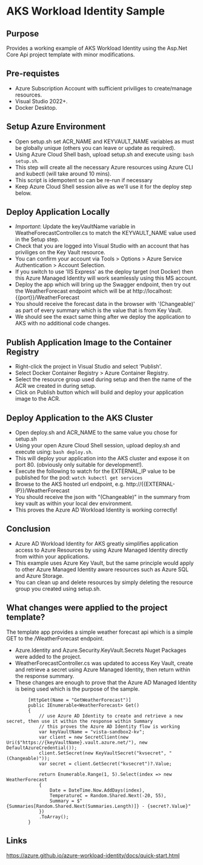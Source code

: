 # AKS Workload Identity Sample

## Purpose
Provides a working example of AKS Workload Identity using the Asp.Net Core Api project template with minor modifications. 

## Pre-requistes
- Azure Subscription Account with sufficient priviliges to create/manage resources.
- Visual Studio 2022+.
- Docker Desktop.

## Setup Azure Environment
- Open setup.sh set ACR_NAME and KEYVAULT_NAME variables as must be globally unique (others you can leave or update as required).
- Using Azure Cloud Shell bash, upload setup.sh and execute using: ```bash setup.sh```.
- This step will create all the necessary Azure resources using Azure CLI and kubectl (will take around 10 mins).
- This script is idempotent so can be re-run if necessary
- Keep Azure Cloud Shell session alive as we'll use it for the deploy step below.

## Deploy Application Locally 
- *Important*: Update the keyVaultName variable in WeatheForecastController.cs to match the KEYVAULT_NAME value used in the Setup step.
 - Check that you are logged into Visual Studio with an account that has priviliges on the Key Vault resource. 
 - You can confirm your account via Tools > Options > Azure Service Authentication > Account Selection.
 - If you switch to use 'IIS Express' as the deploy target (not Docker) then this Azure Managed Identity will work seamlessly using this MS account. 
 - Deploy the app which will bring up the Swagger endpoint, then try out the WeatherForecast endpoint which will be at http://localhost:{{port}}/WeatherForecast 
 - You should receive the forecast data in the browser with '(Changeable)' as part of every summary which is the value that is from Key Vault.
 - We should see the exact same thing after we deploy the application to AKS with no additional code changes.

## Publish Application Image to the Container Registry
- Right-click the project in Visual Studio and select 'Publish'.
- Select Docker Container Registry > Azure Container Registry.
- Select the resource group used during setup and then the name of the ACR we created in during setup.
- Click on Publish button which will build and deploy your application image to the ACR.

## Deploy Application to the AKS Cluster
- Open deploy.sh and ACR_NAME to the same value you chose for setup.sh
- Using your open Azure Cloud Shell session, upload deploy.sh and execute using: ```bash deploy.sh```.
- This will deploy your application into the AKS cluster and expose it on port 80. (obviously only suitable for development!).
- Execute the following to watch for the EXTERNAL_IP value to be published for the pod: ```watch kubectl get services```
- Browse to the AKS hosted url endpoint, e.g. http://{{EXTERNAL-IP}}/WeatherForecast 
- You should receive the json with "(Changeable)" in the summary from key vault as within your local dev environment.
- This proves the Azure AD Workload Identity is working correctly!

## Conclusion
- Azure AD Workload Identity for AKS greatly simplifies application access to Azure Resources by using Azure Managed Identity directly from within your applications. 
- This example uses Azure Key Vault, but the same principle would apply to other Azure Managed Identity aware resources such as Azure SQL and Azure Storage.
- You can clean up and delete resources by simply deleting the resource group you created using setup.sh.

## What changes were applied to the project template?
The template app provides a simple weather forecast api which is a simple GET to the /WeatherForecast endpoint. 

- Azure.Identity and Azure.Security.KeyVault.Secrets Nuget Packages were added to the project.
- WeatherForecastController.cs was updated to access Key Vault, create and retrieve a secret using Azure Managed Identity, then return within the response summary.
- These changes are enough to prove that the Azure AD Managed Identity is being used which is the purpose of the sample.

```
        [HttpGet(Name = "GetWeatherForecast")]
        public IEnumerable<WeatherForecast> Get()
        {
            // use Azure AD Identity to create and retrieve a new secret, then use it within the response within Summary
            // this proves the Azure AD Identity flow is working 
            var keyVaultName = "vista-sandbox2-kv";
            var client = new SecretClient(new Uri($"https://{keyVaultName}.vault.azure.net/"), new DefaultAzureCredential());
            client.SetSecret(new KeyVaultSecret("kvsecret", "(Changeable)"));
            var secret = client.GetSecret("kvsecret")?.Value;

            return Enumerable.Range(1, 5).Select(index => new WeatherForecast
            {
                Date = DateTime.Now.AddDays(index),
                TemperatureC = Random.Shared.Next(-20, 55),
                Summary = $"{Summaries[Random.Shared.Next(Summaries.Length)]} - {secret?.Value}"
            })
            .ToArray();
        }

```

## Links
https://azure.github.io/azure-workload-identity/docs/quick-start.html
